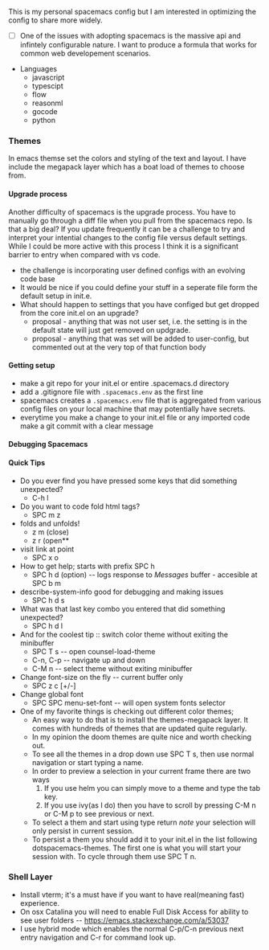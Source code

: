 This is my personal spacemacs config but I am interested in optimizing the config to share more widely.

* [ ] One of the issues with adopting spacemacs is the massive api and infintely configurable nature. I want to produce a formula that works for common web developement scenarios.
* Languages
  * javascript
  * typescipt
  * flow
  * reasonml
  * gocode
  * python

### Themes
In emacs themse set the colors and styling of the text and layout. I have include the megapack layer which has a boat load of themes to choose from.

#### Upgrade process
 Another difficulty of spacemacs is the upgrade process. You have to manually go through a diff file when you pull from the spacemacs repo. Is that a big deal? If you update frequently it can be a challenge to try and interpret your intential changes to the config file versus default settings. While I could be more active with this process I think it is a significant barrier to entry when compared with vs code.
* the challenge is incorporating user defined configs with an evolving code base
* It would be nice if you could define your stuff in a seperate file form the default setup in init.e.
* What should happen to settings that you have configed but get dropped from the core init.el on an upgrade?
  * proposal - anything that was not user set, i.e. the setting is in the default state will just get removed on updgrade.
  * proposal - anything that was set will be added to user-config, but commented out at the very top of that function body

#### Getting setup
* make a git repo for your init.el or entire .spacemacs.d directory
* add a .gitignore file with `.spacemacs.env` as the first line
* spacemacs creates a `.spacemacs.env` file that is aggregated from various config files on your local machine that may potentially have secrets.
* everytime you make a change to your init.el file or any imported code make a git commit with a clear message


#### Debugging Spacemacs
#### Quick Tips
* Do you ever find you have pressed some keys that did something unexpected?
  * C-h l
* Do you want to code fold html tags?
  * SPC m z
* folds and unfolds!
  * z m (close)
  * z r (open**
* visit link at point
  * SPC x o
* How to get help; starts with prefix SPC h
  * SPC h d (option) -- logs response to *Messages* buffer - accesible at SPC b m
* describe-system-info good for debugging and making issues
  * SPC h d s
* What was that last key combo you entered that did something unexpected?
  * SPC h d l
* And for the coolest tip :: switch color theme without exiting the minibuffer
  * SPC T s -- open counsel-load-theme
  * C-n, C-p -- navigate up and down
  * C-M n -- select theme without exiting minibuffer
* Change font-size on the fly -- current buffer only
  * SPC z c [+/-]
* Change global font
  * SPC SPC menu-set-font -- will open system fonts selector
* One of my favorite things is checking out different color themes;
  * An easy way to do that is to install the themes-megapack layer. It comes with hundreds of themes that are updated quite regularly.
  * In my opinion the doom themes are quite nice and worth checking out.
  * To see all the themes in a drop down use SPC T s, then use normal navigation or start typing a name.
  * In order to preview a selection in your current frame there are two ways
    1. If you use helm you can simply move to a theme and type the tab key.
    2. If you use ivy(as I do) then you have to scroll by pressing C-M n or C-M p to see previous or next.
  * To select a them and start using type return *note* your selection will only persist in current session.
  * To persist a them you should add it to your init.el in the list following dotspacemacs-themes. The first one is what you will start your session with. To cycle through them use SPC T n.

### Shell Layer
* Install vterm; it's a must have if you want to have real(meaning fast) experience.
* On osx Catalina you will need to enable Full Disk Access for ability to see user folders -- https://emacs.stackexchange.com/a/53037
* I use hybrid mode which enables the normal C-p/C-n previous next entry navigation and C-r for command look up.
